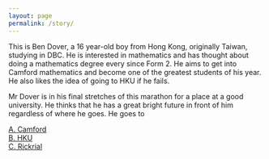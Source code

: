 ```yaml
---
layout: page
permalink: /story/
---
```


This is Ben Dover, a 16 year-old boy from Hong Kong, originally Taiwan, studying in DBC. He is interested in mathematics and has thought about doing a mathematics degree every since Form 2. He aims to get into Camford mathematics and become one of the greatest students of his year. He also likes the idea of going to HKU if he fails.

Mr Dover is in his final stretches of this marathon for a place at a good university. He thinks that he has a great bright future in front of him regardless of where he goes. He goes to

[A. Camford](/bendover/camford.html) \
[B. HKU](/bendover/hku.html)\
[C. Rickrial](/bendover/rickrial.html)